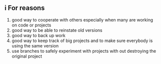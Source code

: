 ## i For reasons
1) good way to cooperate with others especially when many are working on code or projects
2) good way to be able to reinstate old versions
3) good way to back up work
4) good way to keep track of big projects and to make sure everybody is using the same version
5) use branches to safely experiment with projects with out destroying the original project

